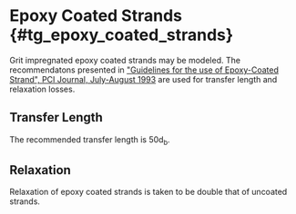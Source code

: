 Epoxy Coated Strands {#tg_epoxy_coated_strands}
======================================
Grit impregnated epoxy coated strands may be modeled. The recommendatons presented in ["Guidelines for the use of Epoxy-Coated Strand", PCI Journal, July-August 1993](https://www.pci.org/PCI_Docs/Publications/PCI%20Journal/1993/July/Guidelines%20for%20the%20Use%20of%20Epoxy-Coated%20Strand.pdf) are used for transfer length and relaxation losses.

Transfer Length
---------------
The recommended transfer length is 50d<sub>b</sub>.

Relaxation
----------
Relaxation of epoxy coated strands is taken to be double that of uncoated strands.
